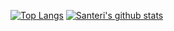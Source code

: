 [![Top Langs](https://github-readme-stats.vercel.app/api/top-langs/?username=saneDG)](https://github.com/anuraghazra/github-readme-stats)
[![Santeri's github stats](https://github-readme-stats.vercel.app/api?username=saneDG)](https://github.com/anuraghazra/github-readme-stats)
